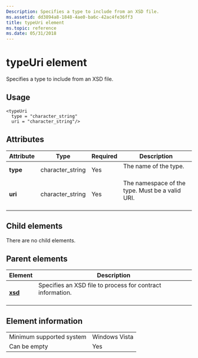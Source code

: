 ```yaml
---
Description: Specifies a type to include from an XSD file.
ms.assetid: dd3894a8-1848-4ae0-ba6c-42ac4fe36ff3
title: typeUri element
ms.topic: reference
ms.date: 05/31/2018
---
```


# typeUri element

Specifies a type to include from an XSD file.

## Usage

``` syntax
<typeUri
  type = "character_string"
  uri = "character_string"/>
```

## Attributes



| Attribute           | Type                         | Required       | Description                                                            |
|---------------------|------------------------------|----------------|------------------------------------------------------------------------|
| **type**<br/> | character\_string<br/> | Yes<br/> | The name of the type.<br/> <br/>                           |
| **uri**<br/>  | character\_string<br/> | Yes<br/> | The namespace of the type. Must be a valid URI.<br/> <br/> |



## Child elements

There are no child elements.

## Parent elements



| Element                       | Description                                                                       |
|-------------------------------|-----------------------------------------------------------------------------------|
| [**xsd**](xsd.md)<br/> | Specifies an XSD file to process for contract information.<br/> <br/> |



## Element information



|                                     |               |
|-------------------------------------|---------------|
| Minimum supported system<br/> | Windows Vista |
| Can be empty                        | Yes           |



 

 




